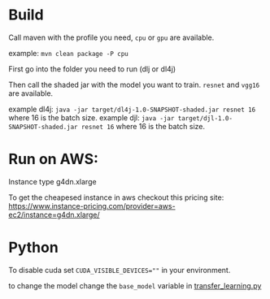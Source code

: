 # Build
Call maven with the profile you need, `cpu` or `gpu` are available.

example: `mvn clean package -P cpu`

First go into the folder you need to run (dlj or dl4j)

Then call the shaded jar with the model you want to train. `resnet` and `vgg16` are available.

example dl4j: `java -jar target/dl4j-1.0-SNAPSHOT-shaded.jar resnet 16` where 16 is the batch size.
example djl: `java -jar target/djl-1.0-SNAPSHOT-shaded.jar resnet 16` where 16 is the batch size.

# Run on AWS:
Instance type g4dn.xlarge

To get the cheapesed instance in aws checkout this pricing site:
https://www.instance-pricing.com/provider=aws-ec2/instance=g4dn.xlarge/

# Python
To disable cuda set `CUDA_VISIBLE_DEVICES=""` in your environment.

to change the model change the `base_model` variable in [transfer_learning.py](pyhton/transfer_learning.py)